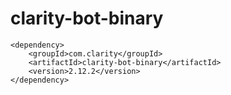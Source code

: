 # clarity-bot-binary
 
```
<dependency>
    <groupId>com.clarity</groupId>
    <artifactId>clarity-bot-binary</artifactId>
    <version>2.12.2</version>
</dependency>
```
 

